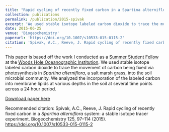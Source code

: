 ```yaml
---
title: "Rapid cycling of recently fixed carbon in a Spartina alterniflora system: a stable isotope tracer experiment"
collection: publications
permalink: /publication/2015-spivak
excerpt: 'We used stable isotope labeled carbon dioxide to trace the movement of carbon being fixed via photosynthesis in Spartina alterniflora, a salt marsh grass, into the soil microbial community.'
date: 2015-06-25
venue: 'Biogeochemistry'
paperurl: 'https://doi.org/10.1007/s10533-015-0115-2'
citation: 'Spivak, A.C., Reeve, J. Rapid cycling of recently fixed carbon in a Spartina alterniflora system: a stable isotope tracer experiment. Biogeochemistry 125, 97–114 (2015). https://doi.org/10.1007/s10533-015-0115-2'
---
```

This paper is based off the work I conducted as a [Summer Student Fellow](https://www.whoi.edu/what-we-do/educate/undergraduate-programs/summer-student-fellowship/) at the [Woods Hole Oceanographic Institution](https://www.whoi.edu). We used stable isotope labeled carbon dioxide to trace the movement of carbon being fixed via photosynthesis in *Spartina alterniflora*, a salt marsh grass, into the soil microbial community. We analyzed the incorporation of the labeled carbon into membrane lipids at various depths in the soil at several time points across a 24 hour period.

[Download paper here](https://www.researchgate.net/profile/Amanda_Spivak/publication/279773152_Rapid_cycling_of_recently_fixed_carbon_in_a_Spartina_alterniflora_system_a_stable_isotope_tracer_experiment/links/5649e23508ae9cd9c8267bdb.pdf)

Recommended citation: Spivak, A.C., Reeve, J. Rapid cycling of recently fixed carbon in a *Spartina alterniflora* system: a stable isotope tracer experiment. Biogeochemistry 125, 97–114 (2015). https://doi.org/10.1007/s10533-015-0115-2
